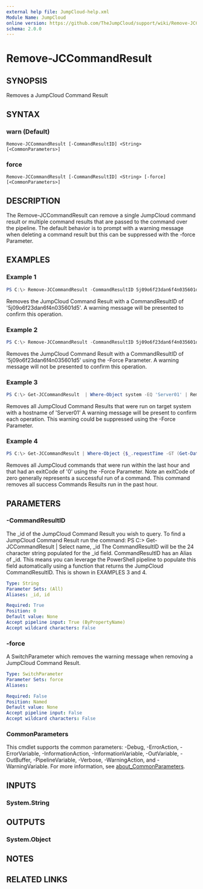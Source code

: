 ```yaml
---
external help file: JumpCloud-help.xml
Module Name: JumpCloud
online version: https://github.com/TheJumpCloud/support/wiki/Remove-JCCommandResult
schema: 2.0.0
---
```


# Remove-JCCommandResult

## SYNOPSIS
Removes a JumpCloud Command Result

## SYNTAX

### warn (Default)
```
Remove-JCCommandResult [-CommandResultID] <String> [<CommonParameters>]
```

### force
```
Remove-JCCommandResult [-CommandResultID] <String> [-force] [<CommonParameters>]
```

## DESCRIPTION
The Remove-JCCommandResult can remove a single JumpCloud command result or multiple command results that are passed to the command over the pipeline. The default behavior is to prompt with a warning message when deleting a command result but this can be suppressed with the -force Parameter.

## EXAMPLES

### Example 1
```powershell
PS C:\> Remove-JCCommandResult -CommandResultID 5j09o6f23dan6f4n035601d5
```

Removes the JumpCloud Command Result with a CommandResultID of '5j09o6f23dan6f4n035601d5'. A warning message will be presented to confirm this operation.

### Example 2
```powershell
PS C:\> Remove-JCCommandResult -CommandResultID 5j09o6f23dan6f4n035601d5 -Force
```

Removes the JumpCloud Command Result with a CommandResultID of '5j09o6f23dan6f4n035601d5' using the -Force Parameter. A warning message will not be presented to confirm this operation.

### Example 3
```powershell
PS C:\> Get-JCCommandResult  | Where-Object system -EQ 'Server01' | Remove-JCCommandResult
```

Removes all JumpCloud Command Results that were run on target system with a hostname of 'Server01' A warning message will be present to confirm each operation. This warning could be suppressed using the -Force Parameter.

### Example 4
```powershell
PS C:\> Get-JCCommandResult | Where-Object {$_.requestTime -GT (Get-Date).AddHours(-1) -and $_.exitCode -eq 0} | Remove-JCCommandResult -force
```

Removes all JumpCloud commands that were run within the last hour and that had an exitCode of '0' using the -Force Parameter. Note an exitCode of zero generally represents a successful run of a command. This command removes all success Commands Results run in the past hour.

## PARAMETERS

### -CommandResultID
The _id of the JumpCloud Command Result you wish to query.
To find a JumpCloud Command Result run the command:
PS C:\> Get-JCCommandResult | Select name, _id
The CommandResultID will be the 24 character string populated for the _id field.
CommandResultID has an Alias of _id. This means you can leverage the PowerShell pipeline to populate this field automatically using a function that returns the JumpCloud CommandResultID. This is shown in EXAMPLES 3 and 4.

```yaml
Type: String
Parameter Sets: (All)
Aliases: _id, id

Required: True
Position: 0
Default value: None
Accept pipeline input: True (ByPropertyName)
Accept wildcard characters: False
```

### -force
A SwitchParameter which removes the warning message when removing a JumpCloud Command Result.

```yaml
Type: SwitchParameter
Parameter Sets: force
Aliases:

Required: False
Position: Named
Default value: None
Accept pipeline input: False
Accept wildcard characters: False
```

### CommonParameters
This cmdlet supports the common parameters: -Debug, -ErrorAction, -ErrorVariable, -InformationAction, -InformationVariable, -OutVariable, -OutBuffer, -PipelineVariable, -Verbose, -WarningAction, and -WarningVariable. For more information, see [about_CommonParameters](http://go.microsoft.com/fwlink/?LinkID=113216).

## INPUTS

### System.String
## OUTPUTS

### System.Object
## NOTES

## RELATED LINKS
